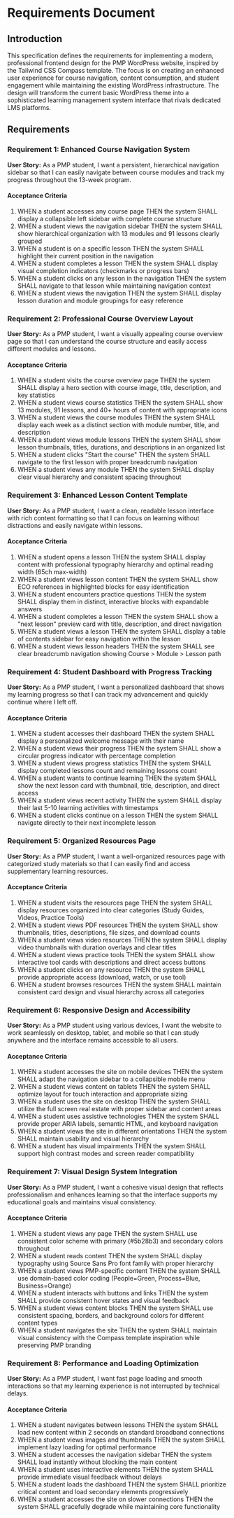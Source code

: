 # Requirements Document

## Introduction

This specification defines the requirements for implementing a modern, professional frontend design for the PMP WordPress website, inspired by the Tailwind CSS Compass template. The focus is on creating an enhanced user experience for course navigation, content consumption, and student engagement while maintaining the existing WordPress infrastructure. The design will transform the current basic WordPress theme into a sophisticated learning management system interface that rivals dedicated LMS platforms.

## Requirements

### Requirement 1: Enhanced Course Navigation System

**User Story:** As a PMP student, I want a persistent, hierarchical navigation sidebar so that I can easily navigate between course modules and track my progress throughout the 13-week program.

#### Acceptance Criteria

1. WHEN a student accesses any course page THEN the system SHALL display a collapsible left sidebar with complete course structure
2. WHEN a student views the navigation sidebar THEN the system SHALL show hierarchical organization with 13 modules and 91 lessons clearly grouped
3. WHEN a student is on a specific lesson THEN the system SHALL highlight their current position in the navigation
4. WHEN a student completes a lesson THEN the system SHALL display visual completion indicators (checkmarks or progress bars)
5. WHEN a student clicks on any lesson in the navigation THEN the system SHALL navigate to that lesson while maintaining navigation context
6. WHEN a student views the navigation THEN the system SHALL display lesson duration and module groupings for easy reference

### Requirement 2: Professional Course Overview Layout

**User Story:** As a PMP student, I want a visually appealing course overview page so that I can understand the course structure and easily access different modules and lessons.

#### Acceptance Criteria

1. WHEN a student visits the course overview page THEN the system SHALL display a hero section with course image, title, description, and key statistics
2. WHEN a student views course statistics THEN the system SHALL show 13 modules, 91 lessons, and 40+ hours of content with appropriate icons
3. WHEN a student views the course modules THEN the system SHALL display each week as a distinct section with module number, title, and description
4. WHEN a student views module lessons THEN the system SHALL show lesson thumbnails, titles, durations, and descriptions in an organized list
5. WHEN a student clicks "Start the course" THEN the system SHALL navigate to the first lesson with proper breadcrumb navigation
6. WHEN a student views any module THEN the system SHALL display clear visual hierarchy and consistent spacing throughout

### Requirement 3: Enhanced Lesson Content Template

**User Story:** As a PMP student, I want a clean, readable lesson interface with rich content formatting so that I can focus on learning without distractions and easily navigate within lessons.

#### Acceptance Criteria

1. WHEN a student opens a lesson THEN the system SHALL display content with professional typography hierarchy and optimal reading width (65ch max-width)
2. WHEN a student views lesson content THEN the system SHALL show ECO references in highlighted blocks for easy identification
3. WHEN a student encounters practice questions THEN the system SHALL display them in distinct, interactive blocks with expandable answers
4. WHEN a student completes a lesson THEN the system SHALL show a "next lesson" preview card with title, description, and direct navigation
5. WHEN a student views a lesson THEN the system SHALL display a table of contents sidebar for easy navigation within the lesson
6. WHEN a student views lesson headers THEN the system SHALL see clear breadcrumb navigation showing Course > Module > Lesson path

### Requirement 4: Student Dashboard with Progress Tracking

**User Story:** As a PMP student, I want a personalized dashboard that shows my learning progress so that I can track my advancement and quickly continue where I left off.

#### Acceptance Criteria

1. WHEN a student accesses their dashboard THEN the system SHALL display a personalized welcome message with their name
2. WHEN a student views their progress THEN the system SHALL show a circular progress indicator with percentage completion
3. WHEN a student views progress statistics THEN the system SHALL display completed lessons count and remaining lessons count
4. WHEN a student wants to continue learning THEN the system SHALL show the next lesson card with thumbnail, title, description, and direct access
5. WHEN a student views recent activity THEN the system SHALL display their last 5-10 learning activities with timestamps
6. WHEN a student clicks continue on a lesson THEN the system SHALL navigate directly to their next incomplete lesson

### Requirement 5: Organized Resources Page

**User Story:** As a PMP student, I want a well-organized resources page with categorized study materials so that I can easily find and access supplementary learning resources.

#### Acceptance Criteria

1. WHEN a student visits the resources page THEN the system SHALL display resources organized into clear categories (Study Guides, Videos, Practice Tools)
2. WHEN a student views PDF resources THEN the system SHALL show thumbnails, titles, descriptions, file sizes, and download counts
3. WHEN a student views video resources THEN the system SHALL display video thumbnails with duration overlays and clear titles
4. WHEN a student views practice tools THEN the system SHALL show interactive tool cards with descriptions and direct access buttons
5. WHEN a student clicks on any resource THEN the system SHALL provide appropriate access (download, watch, or use tool)
6. WHEN a student browses resources THEN the system SHALL maintain consistent card design and visual hierarchy across all categories

### Requirement 6: Responsive Design and Accessibility

**User Story:** As a PMP student using various devices, I want the website to work seamlessly on desktop, tablet, and mobile so that I can study anywhere and the interface remains accessible to all users.

#### Acceptance Criteria

1. WHEN a student accesses the site on mobile devices THEN the system SHALL adapt the navigation sidebar to a collapsible mobile menu
2. WHEN a student views content on tablets THEN the system SHALL optimize layout for touch interaction and appropriate sizing
3. WHEN a student uses the site on desktop THEN the system SHALL utilize the full screen real estate with proper sidebar and content areas
4. WHEN a student uses assistive technologies THEN the system SHALL provide proper ARIA labels, semantic HTML, and keyboard navigation
5. WHEN a student views the site in different orientations THEN the system SHALL maintain usability and visual hierarchy
6. WHEN a student has visual impairments THEN the system SHALL support high contrast modes and screen reader compatibility

### Requirement 7: Visual Design System Integration

**User Story:** As a PMP student, I want a cohesive visual design that reflects professionalism and enhances learning so that the interface supports my educational goals and maintains visual consistency.

#### Acceptance Criteria

1. WHEN a student views any page THEN the system SHALL use consistent color scheme with primary (#5b28b3) and secondary colors throughout
2. WHEN a student reads content THEN the system SHALL display typography using Source Sans Pro font family with proper hierarchy
3. WHEN a student views PMP-specific content THEN the system SHALL use domain-based color coding (People=Green, Process=Blue, Business=Orange)
4. WHEN a student interacts with buttons and links THEN the system SHALL provide consistent hover states and visual feedback
5. WHEN a student views content blocks THEN the system SHALL use consistent spacing, borders, and background colors for different content types
6. WHEN a student navigates the site THEN the system SHALL maintain visual consistency with the Compass template inspiration while preserving PMP branding

### Requirement 8: Performance and Loading Optimization

**User Story:** As a PMP student, I want fast page loading and smooth interactions so that my learning experience is not interrupted by technical delays.

#### Acceptance Criteria

1. WHEN a student navigates between lessons THEN the system SHALL load new content within 2 seconds on standard broadband connections
2. WHEN a student views images and thumbnails THEN the system SHALL implement lazy loading for optimal performance
3. WHEN a student accesses the navigation sidebar THEN the system SHALL load instantly without blocking the main content
4. WHEN a student uses interactive elements THEN the system SHALL provide immediate visual feedback without delays
5. WHEN a student loads the dashboard THEN the system SHALL prioritize critical content and load secondary elements progressively
6. WHEN a student accesses the site on slower connections THEN the system SHALL gracefully degrade while maintaining core functionality